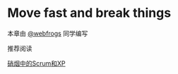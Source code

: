 
# **Move fast and break things**

本章由 [@webfrogs](http://www.weibo.com/u/1713195262) 同学编写

推荐阅读

[硝烟中的Scrum和XP](https://attachments.tower.im/tower/fafc319c6abf47d4b41422dc3ae72b87?filename=%E7%A1%9D%E7%83%9F%E4%B8%AD%E7%9A%84Scrum%E5%92%8CXP.pdf)